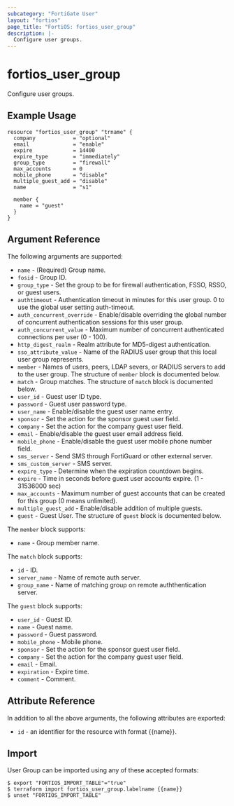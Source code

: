```yaml
---
subcategory: "FortiGate User"
layout: "fortios"
page_title: "FortiOS: fortios_user_group"
description: |-
  Configure user groups.
---
```


# fortios_user_group
Configure user groups.

## Example Usage

```hcl
resource "fortios_user_group" "trname" {
  company            = "optional"
  email              = "enable"
  expire             = 14400
  expire_type        = "immediately"
  group_type         = "firewall"
  max_accounts       = 0
  mobile_phone       = "disable"
  multiple_guest_add = "disable"
  name               = "s1"

  member {
    name = "guest"
  }
}
```

## Argument Reference

The following arguments are supported:

* `name` - (Required) Group name.
* `fosid` - Group ID.
* `group_type` - Set the group to be for firewall authentication, FSSO, RSSO, or guest users.
* `authtimeout` - Authentication timeout in minutes for this user group. 0 to use the global user setting auth-timeout.
* `auth_concurrent_override` - Enable/disable overriding the global number of concurrent authentication sessions for this user group.
* `auth_concurrent_value` - Maximum number of concurrent authenticated connections per user (0 - 100).
* `http_digest_realm` - Realm attribute for MD5-digest authentication.
* `sso_attribute_value` - Name of the RADIUS user group that this local user group represents.
* `member` - Names of users, peers, LDAP severs, or RADIUS servers to add to the user group. The structure of `member` block is documented below.
* `match` - Group matches. The structure of `match` block is documented below.
* `user_id` - Guest user ID type.
* `password` - Guest user password type.
* `user_name` - Enable/disable the guest user name entry.
* `sponsor` - Set the action for the sponsor guest user field.
* `company` - Set the action for the company guest user field.
* `email` - Enable/disable the guest user email address field.
* `mobile_phone` - Enable/disable the guest user mobile phone number field.
* `sms_server` - Send SMS through FortiGuard or other external server.
* `sms_custom_server` - SMS server.
* `expire_type` - Determine when the expiration countdown begins.
* `expire` - Time in seconds before guest user accounts expire. (1 - 31536000 sec)
* `max_accounts` - Maximum number of guest accounts that can be created for this group (0 means unlimited).
* `multiple_guest_add` - Enable/disable addition of multiple guests.
* `guest` - Guest User. The structure of `guest` block is documented below.

The `member` block supports:

* `name` - Group member name.

The `match` block supports:

* `id` - ID.
* `server_name` - Name of remote auth server.
* `group_name` - Name of matching group on remote auththentication server.

The `guest` block supports:

* `user_id` - Guest ID.
* `name` - Guest name.
* `password` - Guest password.
* `mobile_phone` - Mobile phone.
* `sponsor` - Set the action for the sponsor guest user field.
* `company` - Set the action for the company guest user field.
* `email` - Email.
* `expiration` - Expire time.
* `comment` - Comment.


## Attribute Reference

In addition to all the above arguments, the following attributes are exported:
* `id` - an identifier for the resource with format {{name}}.

## Import

User Group can be imported using any of these accepted formats:
```
$ export "FORTIOS_IMPORT_TABLE"="true"
$ terraform import fortios_user_group.labelname {{name}}
$ unset "FORTIOS_IMPORT_TABLE"
```
